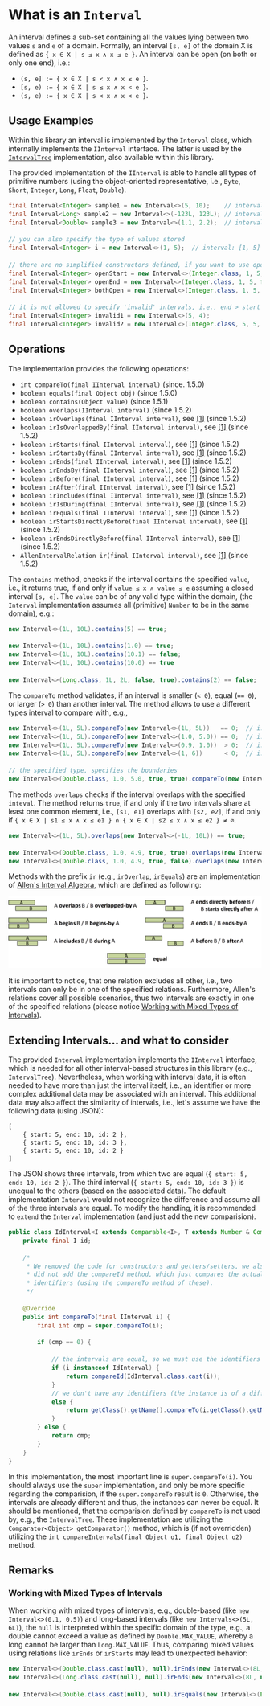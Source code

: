 # What is an `Interval`

An interval defines a sub-set containing all the values lying between two values `s` and `e`
of a domain. Formally, an interval `[s, e]` of the domain X is defined as `{ x ∈ X | s ≤ x ∧ x ≤ e }`.
An interval can be open (on both or only one end), i.e.:
- `(s, e] := { x ∈ X | s < x ∧ x ≤ e }`.
- `[s, e) := { x ∈ X | s ≤ x ∧ x < e }`.
- `(s, e) := { x ∈ X | s < x ∧ x < e }`.
 
## Usage Examples

Within this library an interval is implemented by the `Interval` class, which internally implements the `IInterval` 
interface. The latter is used by the [`IntervalTree`](../README.md) implementation, also available within this library.

The provided implementation of the `IInterval` is able to handle all types of primitive numbers (using the
object-oriented representative, i.e., `Byte`, `Short`, `Integer`, `Long`, `Float`, `Double`).

```java
final Interval<Integer> sample1 = new Interval<>(5, 10);    // interval: [5, 10]
final Interval<Long> sample2 = new Interval<>(-123L, 123L); // interval: [-123, 123]
final Interval<Double> sample3 = new Interval<>(1.1, 2.2);  // interval: [1.1, 2.2]

// you can also specify the type of values stored
final Interval<Integer> i = new Interval<>(1, 5);  // interval: [1, 5]

// there are no simplified constructors defined, if you want to use open intervals
final Interval<Integer> openStart = new Interval<>(Integer.class, 1, 5, true, false);  // interval: (1, 5]
final Interval<Integer> openEnd = new Interval<>(Integer.class, 1, 5, false, true);    // interval: [1, 5)
final Interval<Integer> bothOpen = new Interval<>(Integer.class, 1, 5, true, true);    // interval: (1, 5)

// it is not allowed to specify 'invalid' intervals, i.e., end > start
final Interval<Integer> invalid1 = new Interval<>(5, 4);                               // invalid: [5, 4]
final Interval<Integer> invalid2 = new Interval<>(Integer.class, 5, 5, true, false);   // invalid: (5, 5]
```

## Operations

The implementation provides the following operations:
- `int compareTo(final IInterval interval)` (since. 1.5.0)
- `boolean equals(final Object obj)` (since 1.5.0)
- `boolean contains(Object value)` (since 1.5.1)
- `boolean overlaps(IInterval interval)` (since 1.5.2)
- `boolean irOverlaps(final IInterval interval)`, see [[1]](https://en.wikipedia.org/wiki/Allen's_interval_algebra) (since 1.5.2)
- `boolean irIsOverlappedBy(final IInterval interval)`, see [[1]](https://en.wikipedia.org/wiki/Allen's_interval_algebra) (since 1.5.2)
- `boolean irStarts(final IInterval interval)`, see [[1]](https://en.wikipedia.org/wiki/Allen's_interval_algebra) (since 1.5.2)
- `boolean irStartsBy(final IInterval interval)`, see [[1]](https://en.wikipedia.org/wiki/Allen's_interval_algebra) (since 1.5.2)
- `boolean irEnds(final IInterval interval)`, see [[1]](https://en.wikipedia.org/wiki/Allen's_interval_algebra) (since 1.5.2)
- `boolean irEndsBy(final IInterval interval)`, see [[1]](https://en.wikipedia.org/wiki/Allen's_interval_algebra) (since 1.5.2)
- `boolean irBefore(final IInterval interval)`, see [[1]](https://en.wikipedia.org/wiki/Allen's_interval_algebra) (since 1.5.2)
- `boolean irAfter(final IInterval interval)`, see [[1]](https://en.wikipedia.org/wiki/Allen's_interval_algebra) (since 1.5.2)
- `boolean irIncludes(final IInterval interval)`, see [[1]](https://en.wikipedia.org/wiki/Allen's_interval_algebra) (since 1.5.2)
- `boolean irIsDuring(final IInterval interval)`, see [[1]](https://en.wikipedia.org/wiki/Allen's_interval_algebra) (since 1.5.2)
- `boolean irEquals(final IInterval interval)`, see [[1]](https://en.wikipedia.org/wiki/Allen's_interval_algebra) (since 1.5.2)
- `boolean irStartsDirectlyBefore(final IInterval interval)`, see [[1]](https://en.wikipedia.org/wiki/Allen's_interval_algebra) (since 1.5.2)
- `boolean irEndsDirectlyBefore(final IInterval interval)`, see [[1]](https://en.wikipedia.org/wiki/Allen's_interval_algebra) (since 1.5.2)
- `AllenIntervalRelation ir(final IInterval interval)`, see [[1]](https://en.wikipedia.org/wiki/Allen's_interval_algebra) (since 1.5.2)

The `contains` method, checks if the interval contains the specified `value`, i.e., it returns true, if and only if 
`value ≤ x ∧ value ≤ e` assuming a closed interval `[s, e]`. The `value` can be of any valid type within the domain, 
(the `Interval` implementation assumes all (primitive) `Number` to be in the same domain), e.g.:

```java
new Interval<>(1L, 10L).contains(5) == true;

new Interval<>(1L, 10L).contains(1.0) == true;
new Interval<>(1L, 10L).contains(10.1) == false;
new Interval<>(1L, 10L).contains(10.0) == true

new Interval<>(Long.class, 1L, 2L, false, true).contains(2) == false;
```

The `compareTo` method validates, if an interval is smaller 
(`< 0`), equal (`== 0`), or larger (`> 0`) than another interval. The method allows to use a different types interval to
compare with, e.g., 

```java
new Interval<>(1L, 5L).compareTo(new Interval<>(1L, 5L))   == 0;  // i.e., equal
new Interval<>(1L, 5L).compareTo(new Interval<>(1.0, 5.0)) == 0;  // i.e., equal
new Interval<>(1L, 5L).compareTo(new Interval<>(0.9, 1.0))  > 0;  // i.e., [1, 5] > [0.9, 1.0]
new Interval<>(1L, 5L).compareTo(new Interval<>(1, 6))      < 0;  // i.e., [1, 5] < [1, 6]

// the specified type, specifies the boundaries
new Interval<>(Double.class, 1.0, 5.0, true, true).compareTo(new Interval<>(Long.class, 1L, 5L, true, true)) > 0;  // i.e., (1.0, 5.0) < (1, 5)
```

The methods `overlaps` checks if the interval overlaps with the specified `inteval`. The method returns `true`, if and only 
if the two intervals share at least one common element, i.e., `[s1, e1]` overlaps with `[s2, e2]`, if and only if 
`{ x ∈ X | s1 ≤ x ∧ x ≤ e1 } ∩ { x ∈ X | s2 ≤ x ∧ x ≤ e2 } ≠ ∅`.

```java
new Interval<>(1L, 5L).overlaps(new Interval<>(-1L, 10L)) == true;

new Interval<>(Double.class, 1.0, 4.9, true, true).overlaps(new Interval<>(Double.class, 4.9, 5.0, true, true)) == false;
new Interval<>(Double.class, 1.0, 4.9, true, false).overlaps(new Interval<>(Double.class, 4.9, 5.0, false, true)) == true;
```

Methods with the prefix `ir` (e.g., `irOverlap`, `irEquals`) are an implementation of 
[Allen's Interval Algebra](https://en.wikipedia.org/wiki/Allen's_interval_algebra), which are defined as following:

<p align="center">
  <img src="allen-interval-relations.png" alt="Allen's Interval Relations" width="600">
</p>

It is important to notice, that one relation excludes all other, i.e., two intervals can only be in one of the specified relations.
Furthermore, Allen's relations cover all possible scenarios, thus two intervals are exactly in one of the specified relations (please
notice [Working with Mixed Types of Intervals](#working-with-mixed-types-of-intervals)).

## Extending Intervals... and what to consider

The provided `Interval` implementation implements the `IInterval` interface, which is needed for all other interval-based
structures in this library (e.g., `IntervalTree`). Nevertheless, when working with interval data, it is often needed to have 
more than just the interval itself, i.e., an identifier or more complex additional data may be associated with an interval. 
This additional data may also affect the similarity of intervals, i.e., let's assume we have the following data (using JSON):

```
[
    { start: 5, end: 10, id: 2 }, 
    { start: 5, end: 10, id: 3 }, 
    { start: 5, end: 10, id: 2 }
]
```

The JSON shows three intervals, from which two are equal (`{ start: 5, end: 10, id: 2 }`). The third interval 
(`{ start: 5, end: 10, id: 3 }`) is unequal to the others (based on the associated data). The default implementation
`Interval` would not recognize the difference and assume all of the three intervals are equal. To modify the handling,
it is recommended to `extend` the `Interval` implementation (and just add the new comparision).

```java
public class IdInterval<I extends Comparable<I>, T extends Number & Comparable<T>> extends Interval<T> {
    private final I id;

    /*
     * We removed the code for constructors and getters/setters, we also
     * did not add the compareId method, which just compares the actual 
     * identifiers (using the compareTo method of these).
     */

    @Override
    public int compareTo(final IInterval i) {
        final int cmp = super.compareTo(i);
        
        if (cmp == 0) {
            
            // the intervals are equal, so we must use the identifiers
            if (i instanceof IdInterval) {
                return compareId(IdInterval.class.cast(i));
            } 
            // we don't have any identifiers (the instance is of a different type)
            else {
                return getClass().getName().compareTo(i.getClass().getName());
            }
        } else {
            return cmp;
        }
    }
}
```

In this implementation, the most important line is `super.compareTo(i)`. You should always use the `super` implementation,
and only be more specific regarding the comparision, if the `super.compareTo` result is `0`. Otherwise, the intervals are 
already different and thus, the instances can never be equal. It should be mentioned, that the comparision defined by `compareTo`
is not used by, e.g., the `IntervalTree`. These implementation are utilizing the `Comparator<Object> getComparator()`
method, which is (if not overridden) utilizing the `int compareIntervals(final Object o1, final Object o2)` method.

## Remarks

### Working with Mixed Types of Intervals

When working with mixed types of intervals, e.g., double-based (like `new Interval<>(0.1, 0.5)`) and 
long-based intervals (like `new Intervals<>(5L, 6L)`), the `null` is interpreted within the specific domain of the type, e.g.,
a double cannot exceed a value as defined by `Double.MAX_VALUE`, whereby a long cannot be larger than `Long.MAX_VALUE`. Thus,
comparing mixed values using relations like `irEnds` or `irStarts` may lead to unexpected behavior:

```java
new Interval<>(Double.class.cast(null), null).irEnds(new Interval<>(8L, null)) == false; // because Double.MAX_VALUE < LONG.MAX_VALUE
new Interval<>(Long.class.cast(null), null).irEnds(new Interval<>(8L, null)) == true;    // because both can reach the same maximum

new Interval<>(Double.class.cast(null), null).irEquals(new Interval<>(Long.class.cast(null), null)) == false, // because the possible end is different
```